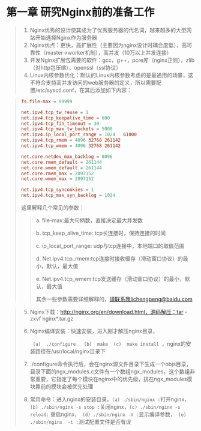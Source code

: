# 第一章 研究Nginx前的准备工作



> 1. Nginx优秀的设计使其成为了优秀服务器的代名词，越来越多的大型网站开始选择Nginx作为服务器
> 2. Nginx优点：更快，高扩展性（主要因为nginx设计时耦合度低），高可靠性（master->worker机制），高并发（10万以上并发连接）
> 3. 开发Nginx扩展包需要的软件：gcc，g++，pcre库（nginx正则），zlib（对http包压缩），openssl（ssl协议）
> 4. Linux内核参数优化：默认的Linux内核参数考虑的是最通用的场景，这不符合支持高并发访问的web服务器的定义，所以需要配置/etc/sysctl.conf，在其后添加如下内容：

> ```conf
> fs.file-max = 99999
> 
> net.ipv4.tcp_tw_reuse = 1
> net.ipv4.tcp_keepalive_time = 600
> net.ipv4.tcp_fin_timeout = 30
> net.ipv4.tcp_max_tw_buckets = 5000
> net.ipv4.ip_local_port_range = 1024   61000
> net.ipv4.tcp_rmem = 4096 32768 261142
> net.ipv4.tcp_wmem = 4096 32768 261142
> 
> net.core.netdev_max_backlog = 8096
> net.core.rmem_default = 261144
> net.core.wmem_default = 261144
> net.core.rmem_max = 2097152
> net.core.wmem_max = 2097152
> 
> net.ipv4.tcp_syncookies = 1
> net.ipv4.tcp_max_syn_backlog = 1024
> ```
>
> 这里解释几个常见的参数：
>
> > a. file-max:最大句柄数，直接决定最大并发数
> >
> > b.  tcp_keep_alive_time: tcp长连接时，保持连接的时间
> >
> > c. ip_local_port_range: udp与tcp连接中，本地端口的取值范围
> >
> > d. Net.ipv4.tcp_rmem:tcp连接时接收缓存（滑动窗口协议）的最小，默认，最大值
> >
> > e. Net.ipv4.tcp_wmem:tcp发送缓存（滑动窗口协议）的最小，默认，最大值
> >
> > 其余一些参数需要详细解释的，请联系我lichengpeng@baidu.com
> >
> > 

> 5. Nginx下载：http://nginx.org/en/download.html，源码解压：tar -zxvf nginx*.tar.gz
>
> 6. Nginx编译安装：快速安装，进入刚才解压nginx目录，
>
>    ```  (a)  ./configure   (b)  make  (c)  make install  ```，nginx的安装路径在/usr/local/nginx目录下
>
> 7. ./configure命令执行后，会在nginx源文件目录下生成一个objs目录，目录下面的ngx_modules.c文件有一个数组ngx_modules，这个数组非常重要，它指定了每个模块在nginx中的优先级，排在ngx_modules模块靠前的模块会被优先处理
>
> 8. 常用命令：进入nginx的安装目录，``` (a) ./sbin/nginx : ```打开nginx，```(b) ./sbin/nginx -s stop :```关闭nginx，``` (c) ./sbin/nginx -s reload: ``` 重启nginx，``` (d) ./sbin/nginx -V :```显示编译参数，``` (e) ./sbin/nginx  -t :```测试配置文件是否有误
>
>    